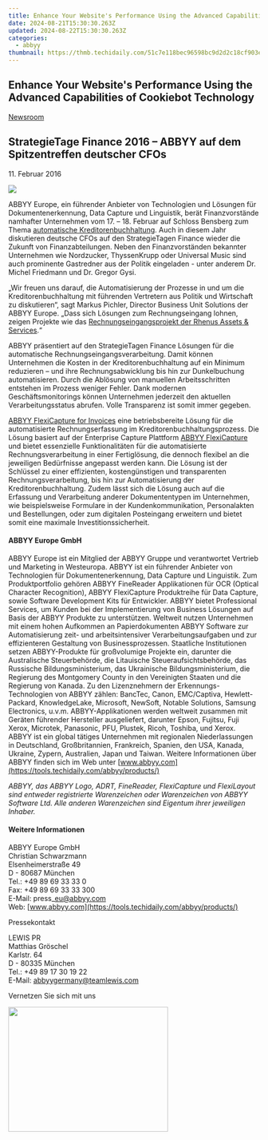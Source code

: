 ```yaml
---
title: Enhance Your Website's Performance Using the Advanced Capabilities of Cookiebot Technology
date: 2024-08-21T15:30:30.263Z
updated: 2024-08-22T15:30:30.263Z
categories:
  - abbyy
thumbnail: https://thmb.techidaily.com/51c7e118bec96598bc9d2d2c18cf903e1dca3cd5201c33fd6a45fd74bf88fe0d.jpg
---
```


## Enhance Your Website's Performance Using the Advanced Capabilities of Cookiebot Technology

[Newsroom](https://tools.techidaily.com/abbyy/products/)

## StrategieTage Finance 2016 – ABBYY auf dem Spitzentreffen deutscher CFOs

11\. Februar 2016

![](https://content.abbyy.com/-/media/project/abbyy/abbyy/branchtemplates/shutterstock_1272462163_1296-x-729.jpg?h=729&iar=0&w=1296)

ABBYY Europe, ein führender Anbieter von Technologien und Lösungen für Dokumentenerkennung, Data Capture und Linguistik, berät Finanzvorstände namhafter Unternehmen vom 17\. – 18\. Februar auf Schloss Bensberg zum Thema [automatische Kreditorenbuchhaltung](https://tools.techidaily.com/abbyy/products/). Auch in diesem Jahr diskutieren deutsche CFOs auf den StrategieTagen Finance wieder die Zukunft von Finanzabteilungen. Neben den Finanzvorständen bekannter Unternehmen wie Nordzucker, ThyssenKrupp oder Universal Music sind auch prominente Gastredner aus der Politik eingeladen - unter anderem Dr. Michel Friedmann und Dr. Gregor Gysi.

„Wir freuen uns darauf, die Automatisierung der Prozesse in und um die Kreditorenbuchhaltung mit führenden Vertretern aus Politik und Wirtschaft zu diskutieren“, sagt Markus Pichler, Director Business Unit Solutions der ABBYY Europe. „Dass sich Lösungen zum Rechnungseingang lohnen, zeigen Projekte wie das [Rechnungseingangsprojekt der Rhenus Assets & Services](https://tools.techidaily.com/abbyy/products/).“ 

ABBYY präsentiert auf den StrategieTagen Finance Lösungen für die automatische Rechnungseingangsverarbeitung. Damit können Unternehmen die Kosten in der Kreditorenbuchhaltung auf ein Minimum reduzieren – und ihre Rechnungsabwicklung bis hin zur Dunkelbuchung automatisieren. Durch die Ablösung von manuellen Arbeitsschritten entstehen im Prozess weniger Fehler. Dank modernen Geschäftsmonitorings können Unternehmen jederzeit den aktuellen Verarbeitungsstatus abrufen. Volle Transparenz ist somit immer gegeben.

[ABBYY FlexiCapture for Invoices](https://tools.techidaily.com/abbyy/products/) eine betriebsbereite Lösung für die automatisierte Rechnungserfassung im Kreditorenbuchhaltungsprozess. Die Lösung basiert auf der Enterprise Capture Plattform [ABBYY FlexiCapture](https://tools.techidaily.com/abbyy/products/) und bietet essenzielle Funktionalitäten für die automatisierte Rechnungsverarbeitung in einer Fertiglösung, die dennoch flexibel an die jeweiligen Bedürfnisse angepasst werden kann. Die Lösung ist der Schlüssel zu einer effizienten, kostengünstigen und transparenten Rechnungsverarbeitung, bis hin zur Automatisierung der Kreditorenbuchhaltung. Zudem lässt sich die Lösung auch auf die Erfassung und Verarbeitung anderer Dokumententypen im Unternehmen, wie beispielsweise Formulare in der Kundenkommunikation, Personalakten und Bestellungen, oder zum digitalen Posteingang erweitern und bietet somit eine maximale Investitionssicherheit.

#### ABBYY Europe GmbH

ABBYY Europe ist ein Mitglied der ABBYY Gruppe und verantwortet Vertrieb und Marketing in Westeuropa. ABBYY ist ein führender Anbieter von Technologien für Dokumentenerkennung, Data Capture und Linguistik. Zum Produktportfolio gehören ABBYY FineReader Applikationen für OCR (Optical Character Recognition), ABBYY FlexiCapture Produktreihe für Data Capture, sowie Software Development Kits für Entwickler. ABBYY bietet Professional Services, um Kunden bei der Implementierung von Business Lösungen auf Basis der ABBYY Produkte zu unterstützen. Weltweit nutzen Unternehmen mit einem hohen Aufkommen an Papierdokumenten ABBYY Software zur Automatisierung zeit- und arbeitsintensiver Verarbeitungsaufgaben und zur effizienteren Gestaltung von Businessprozessen. Staatliche Institutionen setzen ABBYY-Produkte für großvolumige Projekte ein, darunter die Australische Steuerbehörde, die Litauische Steueraufsichtsbehörde, das Russische Bildungsministerium, das Ukrainische Bildungsministerium, die Regierung des Montgomery County in den Vereinigten Staaten und die Regierung von Kanada. Zu den Lizenznehmern der Erkennungs-Technologien von ABBYY zählen: BancTec, Canon, EMC/Captiva, Hewlett-Packard, KnowledgeLake, Microsoft, NewSoft, Notable Solutions, Samsung Electronics, u.v.m. ABBYY-Applikationen werden weltweit zusammen mit Geräten führender Hersteller ausgeliefert, darunter Epson, Fujitsu, Fuji Xerox, Microtek, Panasonic, PFU, Plustek, Ricoh, Toshiba, und Xerox. ABBYY ist ein global tätiges Unternehmen mit regionalen Niederlassungen in Deutschland, Großbritannien, Frankreich, Spanien, den USA, Kanada, Ukraine, Zypern, Australien, Japan und Taiwan. Weitere Informationen über ABBYY finden sich im Web unter [www.abbyy.com](https://tools.techidaily.com/abbyy/products/)

_ABBYY, das ABBYY Logo, ADRT, FineReader, FlexiCapture und FlexiLayout sind entweder registrierte Warenzeichen oder Warenzeichen von ABBYY Software Ltd. Alle anderen Warenzeichen sind Eigentum ihrer jeweiligen Inhaber._

#### Weitere Informationen

ABBYY Europe GmbH  
Christian Schwarzmann  
Elsenheimerstraße 49   
D - 80687 München   
Tel.: +49 89 69 33 33 0  
Fax: +49 89 69 33 33 300  
E-Mail: press\_eu@abbyy.com  
Web: [www.abbyy.com](https://tools.techidaily.com/abbyy/products/)

Pressekontakt

LEWIS PR  
Matthias Gröschel  
Karlstr. 64  
D - 80335 München  
Tel.: +49 89 17 30 19 22  
E-Mail: abbyygermany@teamlewis.com

  
Vernetzen Sie sich mit uns

<ins class="adsbygoogle"
     style="display:block"
     data-ad-format="autorelaxed"
     data-ad-client="ca-pub-7571918770474297"
     data-ad-slot="1223367746"></ins>



<ins class="adsbygoogle"
     style="display:block"
     data-ad-client="ca-pub-7571918770474297"
     data-ad-slot="8358498916"
     data-ad-format="auto"
     data-full-width-responsive="true"></ins>



<!-- affiliate ads begin -->
<a href="https://zonlipartnershipprogram.pxf.io/c/5597632/1821134/17882" target="_top" id="1821134"><img src="//a.impactradius-go.com/display-ad/17882-1821134" border="0" alt="" width="320" height="250"/></a><img height="0" width="0" src="https://imp.pxf.io/i/5597632/1821134/17882" style="position:absolute;visibility:hidden;" border="0" />
<!-- affiliate ads end -->